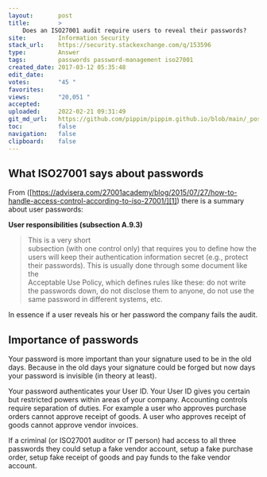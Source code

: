 ```yaml
---
layout:       post
title:        >
    Does an ISO27001 audit require users to reveal their passwords?
site:         Information Security
stack_url:    https://security.stackexchange.com/q/153596
type:         Answer
tags:         passwords password-management iso27001
created_date: 2017-03-12 05:35:48
edit_date:    
votes:        "45 "
favorites:    
views:        "20,051 "
accepted:     
uploaded:     2022-02-21 09:31:49
git_md_url:   https://github.com/pippim/pippim.github.io/blob/main/_posts/2017/2017-03-12-Does-an-ISO27001-audit-require-users-to-reveal-their-passwords_.md
toc:          false
navigation:   false
clipboard:    false
---
```


## What ISO27001 says about passwords

From ([https://advisera.com/27001academy/blog/2015/07/27/how-to-handle-access-control-according-to-iso-27001/][1]) there is a summary about user passwords:

**User responsibilities (subsection A.9.3)**

> This is a very short  
> subsection (with one control only) that requires you to define how the  
> users will keep their authentication information secret (e.g., protect  
> their passwords). This is usually done through some document like the  
> Acceptable Use Policy, which defines rules like these: do not write  
> the passwords down, do not disclose them to anyone, do not use the  
> same password in different systems, etc.  

In essence if a user reveals his or her password the company fails the audit.

## Importance of passwords

Your password is more important than your signature used to be in the old days. Because in the old days your signature could be forged but now days your password is invisible (in theory at least).

Your password authenticates your User ID. Your User ID gives you certain but restricted powers within areas of your company. Accounting controls require separation of duties. For example a user who approves purchase orders cannot approve receipt of goods. A user who approves receipt of goods cannot approve vendor invoices.

If a criminal (or ISO27001 auditor or IT person) had access to all three passwords they could setup a fake vendor account, setup a fake purchase order, setup fake receipt of goods and pay funds to the fake vendor account.


  [1]: https://advisera.com/27001academy/blog/2015/07/27/how-to-handle-access-control-according-to-iso-27001/
